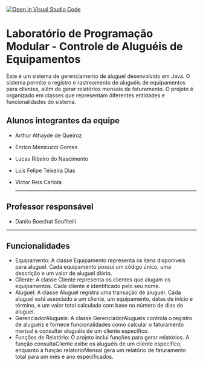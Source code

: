 [![Open in Visual Studio Code](https://classroom.github.com/assets/open-in-vscode-718a45dd9cf7e7f842a935f5ebbe5719a5e09af4491e668f4dbf3b35d5cca122.svg)](https://classroom.github.com/online_ide?assignment_repo_id=11600669&assignment_repo_type=AssignmentRepo)

# Laboratório de Programação Modular - Controle de Aluguéis de Equipamentos
Este é um sistema de gerenciamento de aluguel desenvolvido em Java. O sistema permite o registro e rastreamento de aluguéis de equipamentos para clientes, além de gerar relatórios mensais de faturamento. O projeto é organizado em classes que representam diferentes entidades e funcionalidades do sistema.

## Alunos integrantes da equipe

* Arthur Athayde de Queiroz
* Enrico Menicucci Gomes
* Lucas Ribeiro do Nascimento
* Luís Felipe Teixeira Dias
* Victor Reis Carlota

  ---
## Professor responsável 

* Danilo Boechat Seufitelli

---
## Funcionalidades
* Equipamento: A classe Equipamento representa os itens disponíveis para aluguel. Cada equipamento possui um código único, uma descrição e um valor de aluguel diário.
* Cliente: A classe Cliente representa os clientes que alugam os equipamentos. Cada cliente é identificado pelo seu nome.
* Aluguel: A classe Aluguel registra uma transação de aluguel. Cada aluguel está associado a um cliente, um equipamento, datas de início e término, e um valor total calculado com base no número de dias de 
  aluguel.
* GerenciadorAlugueis: A classe GerenciadorAlugueis controla o registro de aluguéis e fornece funcionalidades como calcular o faturamento mensal e consultar aluguéis de um cliente específico.
* Funções de Relatório: O projeto inclui funções para gerar relatórios. A função consultaCliente exibe os aluguéis de um cliente específico, enquanto a função relatorioMensal gera um relatório de 
  faturamento total para um mês e ano especificados.

